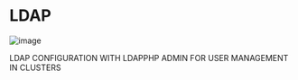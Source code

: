 # LDAP  
![image](https://github.com/shubnimkar/Automation-Scripts/assets/46809421/e185ed95-a6c7-4e71-9be7-fec14d97aacd)

LDAP CONFIGURATION WITH LDAPPHP ADMIN FOR USER MANAGEMENT IN CLUSTERS
